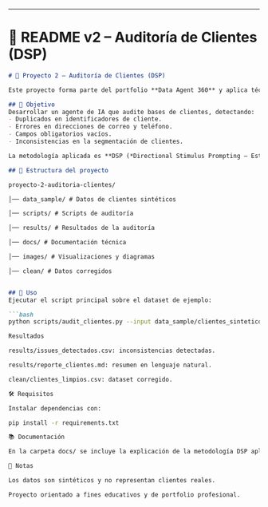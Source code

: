 
---

# 📄 README v2 – Auditoría de Clientes (DSP)  

```markdown
# 🧾 Proyecto 2 – Auditoría de Clientes (DSP)

Este proyecto forma parte del portfolio **Data Agent 360** y aplica técnicas de **auditoría y calidad de datos** en el sector empresarial.

## 🎯 Objetivo
Desarrollar un agente de IA que audite bases de clientes, detectando:
- Duplicados en identificadores de cliente.
- Errores en direcciones de correo y teléfono.
- Campos obligatorios vacíos.
- Inconsistencias en la segmentación de clientes.

La metodología aplicada es **DSP (*Directional Stimulus Prompting – Estímulo Direccional de Prompting*)**, que guía a la IA para focalizar la detección de errores en áreas clave.

## 📂 Estructura del proyecto

proyecto-2-auditoria-clientes/

│── data_sample/ # Datos de clientes sintéticos

│── scripts/ # Scripts de auditoría

│── results/ # Resultados de la auditoría

│── docs/ # Documentación técnica

│── images/ # Visualizaciones y diagramas

│── clean/ # Datos corregidos


## 🚀 Uso
Ejecutar el script principal sobre el dataset de ejemplo:

```bash
python scripts/audit_clientes.py --input data_sample/clientes_sinteticos.csv --outdir results

Resultados

results/issues_detectados.csv: inconsistencias detectadas.

results/reporte_clientes.md: resumen en lenguaje natural.

clean/clientes_limpios.csv: dataset corregido.

🛠️ Requisitos

Instalar dependencias con:

pip install -r requirements.txt

📚 Documentación

En la carpeta docs/ se incluye la explicación de la metodología DSP aplicada en el contexto empresarial.

📌 Notas

Los datos son sintéticos y no representan clientes reales.

Proyecto orientado a fines educativos y de portfolio profesional.
